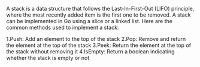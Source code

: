 A stack is a data structure that follows the Last-In-First-Out (LIFO) principle, where the most recently added item is the first one to be removed. A stack can be implemented in Go using a slice or a linked list. Here are the common methods used to implement a stack:

1.Push: Add an element to the top of the stack
2.Pop: Remove and return the element at the top of the stack
3.Peek: Return the element at the top of the stack without removing it
4.IsEmpty: Return a boolean indicating whether the stack is empty or not